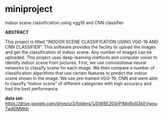 # miniproject
indoor scene classification using vgg19 and CNN classifier

**ABSTRACT**

This project is titled “INDOOR SCENE CLASSIFICATION USING VGG-19 AND CNN CLASSIFIER”. This software provides the facility to upload the images and get the classification of indoor scene. Any number of images can be uploaded. This project uses deep-learning methods and computer vision to identify indoor scene from pictures. First, we use convolutional neural networks to classify scene for each image. We then compare a number of classification algorithms that use certain features to predict the indoor scene shown in the image. We use pre-trained VGG-19, CNN and were able to classify “indoor scene” of different categories with high accuracy and had the best performance.

**data set:** https://drive.google.com/drive/u/3/folders/1JDW8E20SrP1MxRqSl3kEVwou7w90MWrb
